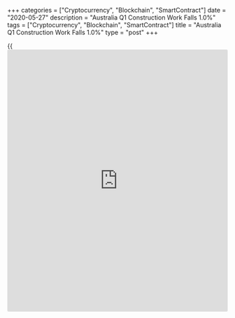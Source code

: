 +++
categories = ["Cryptocurrency", "Blockchain", "SmartContract"]
date = "2020-05-27"
description = "Australia Q1 Construction Work Falls 1.0%"
tags = ["Cryptocurrency", "Blockchain", "SmartContract"]
title = "Australia Q1 Construction Work Falls 1.0%"
type = "post"
+++

{{<iframe id="large-banner" src="https://www.bounty.group/#slide=28.0" width="100%" height="600" scrolling="no" style="border: 0px solid rgb(216, 221, 230); border-radius: 3px;">}}

The total value of construction work done in Australia declined a
seasonally adjusted 1.0 percent on quarter in the first quarter of 2020
- standing at A$49.481 billion.

That exceeded expectations for a decline of 1.5 percent following the
3.0 percent drop in the three months prior.

On a yearly basis, total construction work was down 6.5 percent.

The seasonally adjusted estimate of total building work done also fell
1.0 percent and was down 8.0 percent on year to A$28.924 billion in the
first quarter of 2020.

Residential building was down 1.6 percent on quarter and 12.5 percent on
year to A$17.246 billion. Non-residential building was flat on quarter
and eased 0.3 percent on year at A$11.677 billion.

The seasonally adjusted estimate for engineering work done fell 1.1 on
quarter and 4.4 percent on year to $20.556 billion in the March quarter.

For comments and feedback [contact](https://www.playgroundfx.com/contact/): editorial@rtt[news](https://www.letsplayfx.com/blog/forex-news-website/).com

[Economic News][1]

 **What parts of the world are seeing the best (and worst) economic
performances lately? Click[here][2] to check out our [Econ Scorecard][2]
and find out! See up-to-the-moment [ranking](https://www.playgroundfx.com/blog/crypto-exchange-ranking/)s for the best and worst
performers in [GDP][3], [unemployment rate][4], [inflation][2] and much
more.**

   1. www.rtt[news](https://www.letsplayfx.com/blog/forex-news-website/).com/Content/EconomicNews.aspx
   2. www.rtt[news](https://www.letsplayfx.com/blog/forex-news-website/).com/economic-scorecard/world-rank/CPI/highest-performance.aspx
   3. www.rtt[news](https://www.letsplayfx.com/blog/forex-news-website/).com/economic-scorecard/world-rank/GDP/highest-performance.aspx
   4. www.rtt[news](https://www.letsplayfx.com/blog/forex-news-website/).com/economic-scorecard/world-rank/unemployment-rate/lowest-performance.aspx